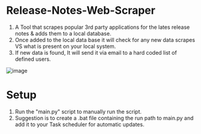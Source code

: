 # Release-Notes-Web-Scraper
1. A Tool that scrapes popular 3rd party applications for the lates release notes &amp; adds them to a local database.
2. Once added to the local data base it will check for any new data scrapes VS what is present on your local system.
3. If new data is found, It will send it via email to a hard coded list of defined users.

![image](https://github.com/kiebak3r/Release-Notes-Web-Scraper/assets/113192732/7c2c9f34-9fa4-4b6b-a8cb-11a81108ca3f)

# Setup
1. Run the "main.py" script to manually run the script.
2. Suggestion is to create a .bat file containing the run path to main.py and add it to your Task scheduler for automatic updates.
